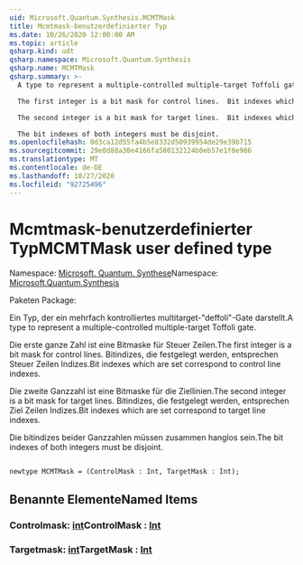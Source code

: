 ```yaml
---
uid: Microsoft.Quantum.Synthesis.MCMTMask
title: Mcmtmask-benutzerdefinierter Typ
ms.date: 10/26/2020 12:00:00 AM
ms.topic: article
qsharp.kind: udt
qsharp.namespace: Microsoft.Quantum.Synthesis
qsharp.name: MCMTMask
qsharp.summary: >-
  A type to represent a multiple-controlled multiple-target Toffoli gate.

  The first integer is a bit mask for control lines.  Bit indexes which are set correspond to control line indexes.

  The second integer is a bit mask for target lines.  Bit indexes which are set correspond to target line indexes.

  The bit indexes of both integers must be disjoint.
ms.openlocfilehash: 0d3ca12d55fa4b5e8332d50939954de29e39b715
ms.sourcegitcommit: 29e0d88a30e4166fa580132124b0eb57e1f0e986
ms.translationtype: MT
ms.contentlocale: de-DE
ms.lasthandoff: 10/27/2020
ms.locfileid: "92725496"
---
```

# <a name="mcmtmask-user-defined-type"></a><span data-ttu-id="8c876-102">Mcmtmask-benutzerdefinierter Typ</span><span class="sxs-lookup"><span data-stu-id="8c876-102">MCMTMask user defined type</span></span>

<span data-ttu-id="8c876-103">Namespace: [Microsoft. Quantum. Synthese](xref:Microsoft.Quantum.Synthesis)</span><span class="sxs-lookup"><span data-stu-id="8c876-103">Namespace: [Microsoft.Quantum.Synthesis](xref:Microsoft.Quantum.Synthesis)</span></span>

<span data-ttu-id="8c876-104">Paketen [](https://nuget.org/packages/)</span><span class="sxs-lookup"><span data-stu-id="8c876-104">Package: [](https://nuget.org/packages/)</span></span>


<span data-ttu-id="8c876-105">Ein Typ, der ein mehrfach kontrolliertes multitarget-"deffoli"-Gate darstellt.</span><span class="sxs-lookup"><span data-stu-id="8c876-105">A type to represent a multiple-controlled multiple-target Toffoli gate.</span></span>

<span data-ttu-id="8c876-106">Die erste ganze Zahl ist eine Bitmaske für Steuer Zeilen.</span><span class="sxs-lookup"><span data-stu-id="8c876-106">The first integer is a bit mask for control lines.</span></span>  <span data-ttu-id="8c876-107">Bitindizes, die festgelegt werden, entsprechen Steuer Zeilen Indizes.</span><span class="sxs-lookup"><span data-stu-id="8c876-107">Bit indexes which are set correspond to control line indexes.</span></span>

<span data-ttu-id="8c876-108">Die zweite Ganzzahl ist eine Bitmaske für die Ziellinien.</span><span class="sxs-lookup"><span data-stu-id="8c876-108">The second integer is a bit mask for target lines.</span></span>  <span data-ttu-id="8c876-109">Bitindizes, die festgelegt werden, entsprechen Ziel Zeilen Indizes.</span><span class="sxs-lookup"><span data-stu-id="8c876-109">Bit indexes which are set correspond to target line indexes.</span></span>

<span data-ttu-id="8c876-110">Die bitindizes beider Ganzzahlen müssen zusammen hanglos sein.</span><span class="sxs-lookup"><span data-stu-id="8c876-110">The bit indexes of both integers must be disjoint.</span></span>

```qsharp

newtype MCMTMask = (ControlMask : Int, TargetMask : Int);
```



## <a name="named-items"></a><span data-ttu-id="8c876-111">Benannte Elemente</span><span class="sxs-lookup"><span data-stu-id="8c876-111">Named Items</span></span>

### <a name="controlmask--int"></a><span data-ttu-id="8c876-112">Controlmask: [int](xref:microsoft.quantum.lang-ref.int)</span><span class="sxs-lookup"><span data-stu-id="8c876-112">ControlMask : [Int](xref:microsoft.quantum.lang-ref.int)</span></span>


### <a name="targetmask--int"></a><span data-ttu-id="8c876-113">Targetmask: [int](xref:microsoft.quantum.lang-ref.int)</span><span class="sxs-lookup"><span data-stu-id="8c876-113">TargetMask : [Int](xref:microsoft.quantum.lang-ref.int)</span></span>

